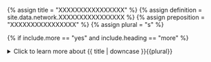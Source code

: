 <!--------------------------------------------- TITLE AND DEFINITION starts -->

{% assign title = "XXXXXXXXXXXXXXXX" %}
{% assign definition = site.data.network.XXXXXXXXXXXXXXXX %}
{% assign preposition = "XXXXXXXXXXXXXXXX" %}
{% assign plural = "s" %}

<!--------------------------------------------- TITLE AND DEFINITION ends -->

{% if include.more == "yes" and include.heading == "more" %}
<details class='detailsCollapsible'><summary class='nobr'>Click to learn more about {{ title | downcase }}{{plural}}
</summary>
{% endif %}

{% if include.heading != "" and include.heading != "more" %}
{{include.heading}} {{title}}
{% endif %}

{% if include.icon != "no" %} 

{% if include.table == "yes" and include.icon != "no" %}
<table class='definitionTable'><tr><td>
{% endif %}

<img src='images/icons/nodes/png{{include.icon}}/{{ title | downcase | replace: " ", "-" }}.png' />

{% if include.table == "yes" and include.icon != "no" %}
</td><td>
{% endif %}

{% endif %}

{% if include.definition == "bold" %}
<strong>{{ definition }}</strong>
{% else %}
{% if include.definition != "no" %}
{{ definition }}
{% endif %}
{% endif %}

{% if include.table == "yes" and include.icon != "no" %}
</td></tr></table>
{% endif %}

{% if include.more == "yes" and include.content == "more" and include.heading != "more" %}
<details class='detailsCollapsible'><summary class='nobr'>Click to learn more about {{ title | downcase }}{{plural}}
</summary>
{% endif %}

{% if include.content != "no" %}

<!--------------------------------------------- CONTENT starts -->By default, processes are set up to run locally in a network node representing your local machine. However, the system is prepared to run distributed on a network of nodes, or what we call a trading farm.You may create unlimited network nodes and map them with different machines on a network. Each machine in the network runs an instance of the Superalgos backend, and you may control the whole network operation from a single machine, or&mdash;in general&mdash;from any machine in the network running the Superalgos frontend. To learn more about distributed setups, check the [trading farms](suite-fundamental-trading-farms-concepts.html) pages.The easiest and fastest way to set up a network node is using the *Install Market* function available on markets defined in the Crypto Ecosystem hierarchy, under the exchange markets node. This function adds data mining tasks for all sensor and indicator bots shipping with the system, backtesting and live trading tasks for trading systems shipping with the system, including the data storage definitions for both, and also creates the corresponding dashboards and charts in the Charting Space hierarchy. You may learn more about this function in the [how to install a new market](suite-how-to-install-a-new-market.html) page.If you need finer control over the operation you wish to deploy on the network, then you may use the individual functions available under each section of the hierarchy under the network node.<!--------------------------------------------- CONTENT ends -->

{% endif %}

{% if include.more == "yes" and include.content != "more" and include.heading != "more" %}
<details class='detailsCollapsible'><summary class='nobr'>Click to learn more about {{ title | downcase }}{{plural}}
</summary>
{% endif %}

{% if include.adding != "" %}

{{include.adding}} Adding {{preposition}} {{title}} Node

<!--------------------------------------------- ADDING starts -->To add a network node, select *Add Network Node* on the *Superalgos Network* node menu. A network node is added along with the basic structure of nodes to set up a node.<!--------------------------------------------- ADDING ends -->

{% endif %}

{% if include.configuring != "" %}

{{include.configuring}} Configuring the {{title}}

<!--------------------------------------------- CONFIGURING starts -->Select *Configure Network Node* on the menu to access the configuration.```json{ "host": "0.0.0.0", "webPort": "34247", "webSocketsPort": "8080"}```* ```host``` is the machine or hardware represented by the network node, which must be identified by its IP address.* ```webPort``` is the port used by the Web Server, at this stage ```34247```.* ```webSocketsPort``` is the port used by the system to communicate over the local area network, by default set at ```8080```.<!--------------------------------------------- CONFIGURING ends -->

{% endif %}

{% if include.starting != "" %}

{{include.starting}} Starting {{preposition}} {{title}}

<!--------------------------------------------- STARTING starts -->XXXXXXXXXXXXXXXXXXXXXXXXXXXXXXXXXXXXXXXXXXXXXXXXXXXXXX<!--------------------------------------------- STARTING ends -->

{% endif %}

{% if include.more == "yes" %}
</details>
{% endif %}